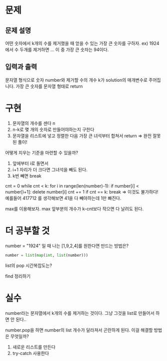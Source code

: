 # 문제
## 문제 설명
어떤 숫자에서 k개의 수를 제거했을 때 얻을 수 있는 가장 큰 숫자를 구하자.
ex) 1924에서 수 두개를 제거하면 ... 이 중 가장 큰 숫자는 94이다.

## 입력과 출력
문자열 형식으로 숫자 number와 
제거할 수의 개수 k가 solution의 매개변수로 주어집니다.
가장 큰 숫자를 문자열 형태로 return

# 구현
1. 문자열의 개수를 센다 n
2. n-k로 몇 개의 숫자로 만들어야하는지 구한다
3. 문자열을 리스트에 넣고 정렬한 다음 가장 큰 녀석부터 합쳐서 return
=> 완전 잘못된 풀이!

어떻게 지우는 기준을 마련할 수 있을까?
1. 앞에부터 i로 돌면서
2. i+1 자리가 더 크다면 그녀석을 빼도 된다.
3. k번 빼면 break

cnt = 0
while cnt < k:
    for i in range(len(number)-1):
        if number[i] < number[i+1]:
            delete number[i]
            cnt += 1
            if cnt == k: break
=> 이것도 불가하다! 예를들어 417712 를 생각해보면 41을 다 빼야하는데 1만 빠진다.

max를 이용해보자. max 앞부분의 개수가 k-cnt보다 작으면 다 날려도 된다.

# 더 공부할 것
number = "1924" 일 때 나는 [1,9,2,4]를 원한다면 만드는 방법은?
```python
number = list(map(int, list(number)))
```

list의 pop 시간복잡도는?

find 정리하기


# 실수
number라는 문자열에서 k개의 수를 제거하는 것이다. 그냥 그것을 list로 만들어서 하면 안 된다..

number.pop을 하면 number의 list 개수가 달라져서 곤란하게 된다. 이걸 해결할 방법은 무엇일까?
1. 새로운 리스트를 만든다
2. try-catch 사용한다
